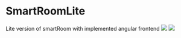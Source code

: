 # SmartRoomLite
Lite version of smartRoom with implemented angular frontend
![](https://user-images.githubusercontent.com/32803118/209453394-7745c0cf-d935-45c0-8ab3-422b5749e2e0.jpg) ![](https://user-images.githubusercontent.com/32803118/209453392-28845635-5f45-4956-b56a-2f8c79bd09ba.jpg)
